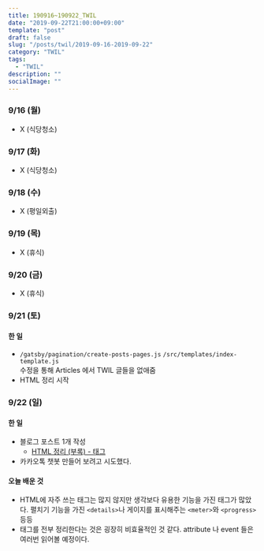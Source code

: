 ```yaml
---
title: 190916~190922_TWIL
date: "2019-09-22T21:00:00+09:00"
template: "post"
draft: false
slug: "/posts/twil/2019-09-16-2019-09-22"
category: "TWIL"
tags:
  - "TWIL"
description: ""
socialImage: ""
---
```


### 9/16 (월)

- X (식당청소)

### 9/17 (화)

- X (식당청소)

### 9/18 (수)

- X (평일외출)

### 9/19 (목)

- X (휴식)

### 9/20 (금)

- X (휴식)

### 9/21 (토)

#### 한 일

- `/gatsby/pagination/create-posts-pages.js` `/src/templates/index-template.js `<br>수정을 통해 Articles 에서 TWIL 글들을 없애줌
- HTML 정리 시작

### 9/22 (일)

#### 한 일

- 블로그 포스트 1개 작성
  - [HTML 정리 (부록) - 태그](/posts/html/appendix-tag)
- 카카오톡 챗봇 만들어 보려고 시도했다.

#### 오늘 배운 것

- HTML에 자주 쓰는 태그는 많지 않지만 생각보다 유용한 기능을 가진 태그가 많았다. 펼치기 기능을 가진 `<details>`나 게이지를 표시해주는 `<meter>`와 `<progress>` 등등
- 태그를 전부 정리한다는 것은 굉장히 비효율적인 것 같다. attribute 나 event 들은 여러번 읽어볼 예정이다.


